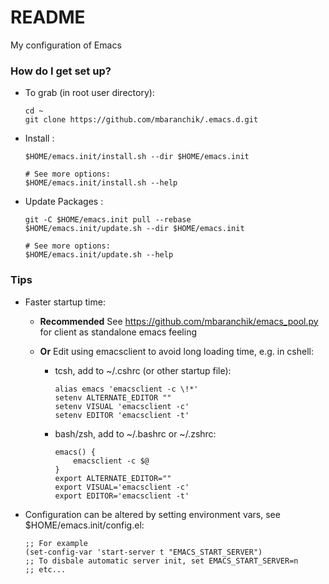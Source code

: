 # README #

My configuration of Emacs

### How do I get set up? ###

* To grab (in root user directory):

    ```
    cd ~
    git clone https://github.com/mbaranchik/.emacs.d.git
    ```

* Install :

    ```
    $HOME/emacs.init/install.sh --dir $HOME/emacs.init
    ```

    ```
    # See more options:
    $HOME/emacs.init/install.sh --help
    ```

* Update Packages :

    ```
    git -C $HOME/emacs.init pull --rebase
    $HOME/emacs.init/update.sh --dir $HOME/emacs.init
    ```

    ```
    # See more options:
    $HOME/emacs.init/update.sh --help
    ```

### Tips ###

* Faster startup time:

    * **Recommended** See https://github.com/mbaranchik/emacs_pool.py for client as standalone emacs feeling

    * **Or** Edit using emacsclient to avoid long loading time, e.g. in cshell:

        * tcsh, add to ~/.cshrc (or other startup file):

            ```
            alias emacs 'emacsclient -c \!*'
            setenv ALTERNATE_EDITOR ""
            setenv VISUAL 'emacsclient -c'
            setenv EDITOR 'emacsclient -t'
            ```

        * bash/zsh, add to ~/.bashrc or ~/.zshrc:

            ```
            emacs() {
                emacsclient -c $@
            }
            export ALTERNATE_EDITOR=""
            export VISUAL='emacsclient -c'
            export EDITOR='emacsclient -t'
            ```

* Configuration can be altered by setting environment vars, see $HOME/emacs.init/config.el:

    ```
    ;; For example
    (set-config-var 'start-server t "EMACS_START_SERVER")
    ;; To disbale automatic server init, set EMACS_START_SERVER=n
    ;; etc...
    ```

